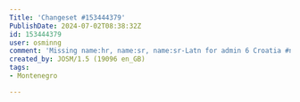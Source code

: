 ```yaml
---
Title: 'Changeset #153444379'
PublishDate: 2024-07-02T08:38:32Z
id: 153444379
user: osminng
comment: 'Missing name:hr, name:sr, name:sr-Latn for admin 6 Croatia #nng'
created_by: JOSM/1.5 (19096 en_GB)
tags:
- Montenegro

---
```

